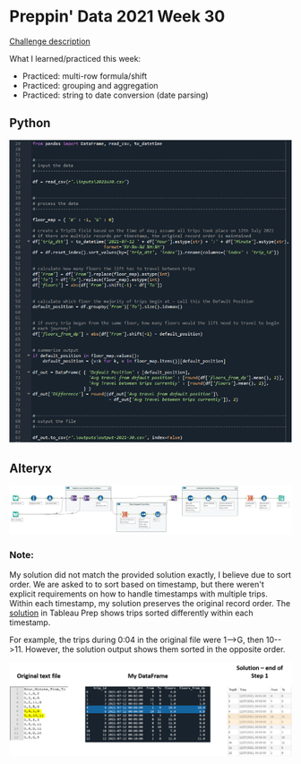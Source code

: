 # Preppin' Data 2021 Week 30

[Challenge description](https://preppindata.blogspot.com/2021/07/2021-week-30-lift-your-spirits.html)

What I learned/practiced this week:
* Practiced: multi-row formula/shift
* Practiced: grouping and aggregation
* Practiced: string to date conversion (date parsing)

## Python
<a href="preppin-data-2021-30.py">
<img src="img-python-code-2021-30.png?raw=true" alt="Python code">
</a>

## Alteryx
<a href="preppin-data-2021-30.yxzp">
<img src="img-alteryx-2021-30.png?raw=true" alt="Alteryx workflow">
</a>

### Note:
My solution did not match the provided solution exactly, I believe due to sort order. We are asked to to sort based on timestamp, but there weren't explicit requirements on how to handle timestamps with multiple trips. Within each timestamp, my solution preserves the original record order. The [solution](https://preppindata.blogspot.com/2021/08/2021-week-30-solution.html) in Tableau Prep shows trips sorted differently within each timestamp.

For example, the trips during 0:04 in the original file were 1-->G, then 10-->11. However, the solution output shows them sorted in the opposite order.

<img src="img-output-comparison-2021-30.png?raw=true" alt="Output comparison">
